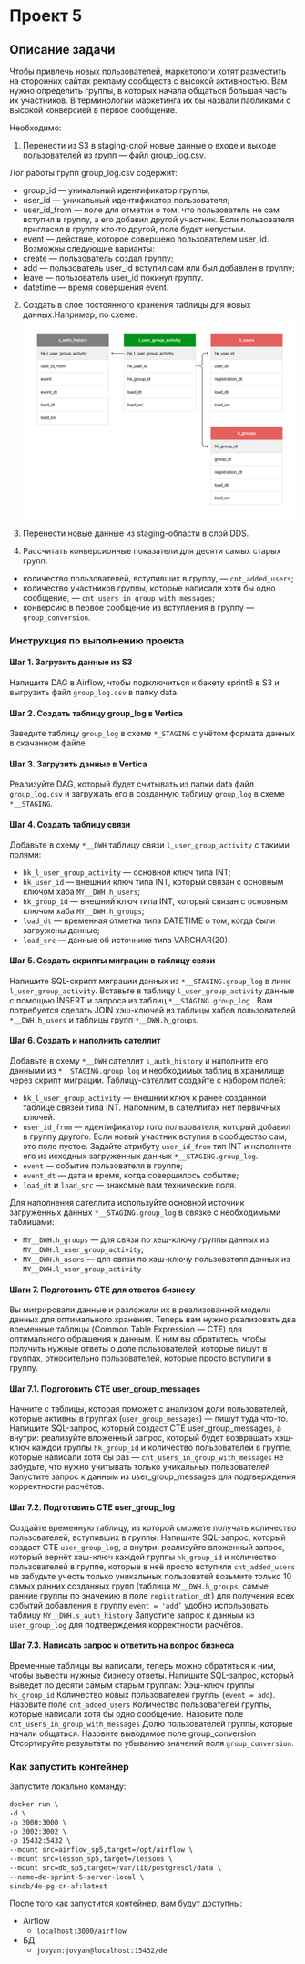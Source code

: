 # Проект 5


## Описание задачи

Чтобы привлечь новых пользователей, маркетологи хотят разместить на сторонних сайтах рекламу сообществ с высокой активностью. 
Вам нужно определить группы, в которых начала общаться большая часть их участников. В терминологии маркетинга их бы назвали пабликами с высокой конверсией в первое сообщение.


Необходимо:
1. Перенести из S3 в staging-слой новые данные о входе и выходе пользователей из групп — файл group_log.csv.

Лог работы групп group_log.csv содержит:
- group_id — уникальный идентификатор группы;
- user_id — уникальный идентификатор пользователя;
- user_id_from — поле для отметки о том, что пользователь не сам вступил в группу, а его добавил другой участник. Если пользователя пригласил в группу кто-то другой, поле будет непустым.
- event — действие, которое совершено пользователем user_id. Возможны следующие варианты:
- create — пользователь создал группу;
- add — пользователь user_id вступил сам или был добавлен в группу;
- leave — пользователь user_id покинул группу.
- datetime — время совершения event.

2. Создать в слое постоянного хранения таблицы для новых данных.Например, по схеме:
![Image alt](https://github.com/makoloff/de/blob/main/6.%20Analytic_Databases/img/schema.png)

3. Перенести новые данные из staging-области в слой DDS.
4. Рассчитать конверсионные показатели для десяти самых старых групп:
- количество пользователей, вступивших в группу, — `cnt_added_users`;
- количество участников группы, которые написали хотя бы одно сообщение, — `cnt_users_in_group_with_messages`;
- конверсию в первое сообщение из вступления в группу — `group_conversion`.

### Инструкция по выполнению проекта
#### Шаг 1. Загрузить данные из S3
Напишите DAG в Airflow, чтобы подключиться к бакету sprint6 в S3 и выгрузить файл `group_log.csv` в папку data.
#### Шаг 2. Создать таблицу group_log в Vertica
Заведите таблицу `group_log` в схеме `*_STAGING` с учётом формата данных в скачанном файле.
#### Шаг 3. Загрузить данные в Vertica
Реализуйте DAG, который будет считывать из папки data файл `group_log.csv` и загружать его в созданную таблицу `group_log` в схеме `*__STAGING`.

#### Шаг 4. Создать таблицу связи
Добавьте в схему `*__DWH` таблицу связи `l_user_group_activity` с такими полями:
- `hk_l_user_group_activity` — основной ключ типа INT;
- `hk_user_id` — внешний ключ типа INT, который связан с основным ключом хаба `MY__DWH.h_users`;
- `hk_group_id` — внешний ключ типа INT, который связан с основным ключом хаба `MY__DWH.h_groups`;
- `load_dt` — временная отметка типа DATETIME о том, когда были загружены данные;
- `load_src` — данные об источнике типа VARCHAR(20).

#### Шаг 5. Создать скрипты миграции в таблицу связи
Напишите SQL-скрипт миграции данных из `*__STAGING.group_log` в линк `l_user_group_activity`.
Вставьте в таблицу `l_user_group_activity` данные с помощью INSERT и запроса из таблиц `*__STAGING.group_log` . 
Вам потребуется сделать JOIN хэш-ключей из таблицы хабов пользователей `*__DWH.h_users` и таблицы групп `*__DWH.h_groups`.

#### Шаг 6. Создать и наполнить сателлит
Добавьте в схему `*__DWH` сателлит `s_auth_history` и наполните его данными из `*__STAGING.group_log` и необходимых таблиц в хранилище через скрипт миграции.
Таблицу-сателлит создайте с набором полей:
- `hk_l_user_group_activity` — внешний ключ к ранее созданной таблице связей типа INT. Напомним, в сателлитах нет первичных ключей.
- `user_id_from` — идентификатор того пользователя, который добавил в группу другого. Если новый участник вступил в сообщество сам, это поле пустое. 
Задайте атрибуту `user_id_from` тип INT и наполните его из исходных загруженных данных `*__STAGING.group_log`.
- `event` — событие пользователя в группе;
- `event_dt` — дата и время, когда совершилось событие;
- `load_dt` и `load_src` — знакомые вам технические поля.

Для наполнения сателлита используйте основной источник загруженных данных `*__STAGING.group_log` в связке с необходимыми таблицами:
- `MY__DWH.h_groups` — для связи по хеш-ключу группы данных из `MY__DWH.l_user_group_activity`;
- `MY__DWH.h_users` — для связи по хэш-ключу пользователя данных из `MY__DWH.l_user_group_activity`

#### Шаги 7. Подготовить CTE для ответов бизнесу
Вы мигрировали данные и разложили их в реализованной модели данных для оптимального хранения. 
Теперь вам нужно реализовать два временные таблицы (Common Table Expression — CTE) для оптимального обращения к данным. 
К ним вы обратитесь, чтобы получить нужные ответы о доле пользователей, которые пишут в группах, относительно пользователей, которые просто вступили в группу.

#### Шаг 7.1. Подготовить CTE user_group_messages
Начните с таблицы, которая поможет с анализом доли пользователей, которые активны в группах (`user_group_messages`) — пишут туда что-то.
Напишите SQL-запрос, который создаст CTE user_group_messages, а внутри:
реализуйте вложенный запрос, который будет возвращать хэш-ключ каждой группы `hk_group_id` и количество пользователей в группе, которые написали хотя бы раз — `cnt_users_in_group_with_messages`
не забудьте, что нужно учитывать только уникальных пользователей
Запустите запрос к данным из user_group_messages для подтверждения корректности расчётов.

#### Шаг 7.2. Подготовить CTE user_group_log
Создайте временную таблицу, из которой сможете получать количество пользователей, вступивших в группы.
Напишите SQL-запрос, который создаст CTE `user_group_lo`g, а внутри:
реализуйте вложенный запрос, который вернёт хэш-ключ каждой группы `hk_group_id` и количество пользователей в группе, которые в неё просто вступили `cnt_added_users`
не забудьте учесть только уникальных пользоватей
возьмите только 10 самых ранних созданных групп (таблица `MY__DWH.h_groups`, самые ранние группы по значению в поле `registration_dt`)
для получения всех событий добавления в группу `event = 'add’` удобно использовать таблицу `MY__DWH.s_auth_history`
Запустите запрос к данным из `user_group_log` для подтверждения корректности расчётов.

#### Шаг 7.3. Написать запрос и ответить на вопрос бизнеса
Временные таблицы вы написали, теперь можно обратиться к ним, чтобы вывести нужные бизнесу ответы.
Напишите SQL-запрос, который выведет по десяти самым старым группам:
Хэш-ключ группы `hk_group_id`
Количество новых пользователей группы (`event = add`). Назовите поле `cnt_added_users`
Количество пользователей группы, которые написали хотя бы одно сообщение. Назовите поле `cnt_users_in_group_with_messages`
Долю пользователей группы, которые начали общаться. Назовите выводимое поле group_conversion
Отсортируйте результаты по убыванию значений поля `group_conversion`.



### Как запустить контейнер
Запустите локально команду:
```
docker run \
-d \
-p 3000:3000 \
-p 3002:3002 \
-p 15432:5432 \
--mount src=airflow_sp5,target=/opt/airflow \
--mount src=lesson_sp5,target=/lessons \
--mount src=db_sp5,target=/var/lib/postgresql/data \
--name=de-sprint-5-server-local \
sindb/de-pg-cr-af:latest
```

После того как запустится контейнер, вам будут доступны:
- Airflow
	- `localhost:3000/airflow`
- БД
	- `jovyan:jovyan@localhost:15432/de`
